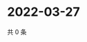 # 2022-03-27

共 0 条

<!-- BEGIN WEIBO -->
<!-- 最后更新时间 Sun Mar 27 2022 04:15:59 GMT+0800 (China Standard Time) -->

<!-- END WEIBO -->
